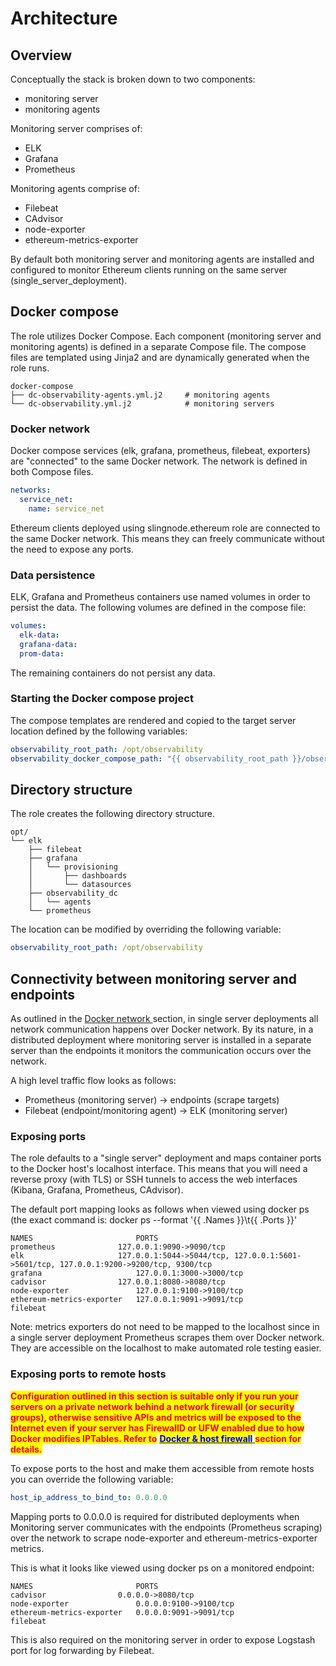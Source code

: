 # Architecture

## Overview

Conceptually the stack is broken down to two components:

* monitoring server
* monitoring agents

Monitoring server comprises of:

* ELK
* Grafana
* Prometheus

Monitoring agents comprise of:

* Filebeat
* CAdvisor
* node-exporter
* ethereum-metrics-exporter

By default both monitoring server and monitoring agents are installed and configured to monitor Ethereum clients running on the same server (single\_server\_deployment).&#x20;

## Docker compose

The role utilizes Docker Compose. Each component (monitoring server and monitoring agents) is defined in a separate Compose file. The compose files are templated using Jinja2 and are dynamically generated when the role runs.&#x20;

```
docker-compose
├── dc-observability-agents.yml.j2     # monitoring agents
└── dc-observability.yml.j2            # monitoring servers
```

### Docker network

Docker compose services (elk, grafana, prometheus, filebeat, exporters) are "connected" to the same Docker network. The network is defined in both Compose files.&#x20;

```yaml
networks:
  service_net:
    name: service_net
```

Ethereum clients deployed using slingnode.ethereum role are connected to the same Docker network. This means they can freely communicate without the need to expose any ports.&#x20;

### Data persistence

ELK, Grafana and Prometheus containers use named volumes in order to persist the data. The following volumes are defined in the compose file:

```yaml
volumes:
  elk-data:
  grafana-data:
  prom-data:
```

The remaining containers do not persist any data.&#x20;

### Starting the Docker compose project

The compose templates are rendered and copied to the target server location defined by the following variables:&#x20;

```yaml
observability_root_path: /opt/observability
observability_docker_compose_path: "{{ observability_root_path }}/observability_dc"
```

## Directory structure

The role creates the following directory structure.

```
opt/
└── elk
    ├── filebeat
    ├── grafana
    │   └── provisioning
    │       ├── dashboards
    │       └── datasources
    ├── observability_dc
    │   └── agents
    └── prometheus
```

The location can be modified by overriding the following variable:

```yaml
observability_root_path: /opt/observability
```

## Connectivity between monitoring server and endpoints

As outlined in the [Docker network ](./#docker-network)section, in single server deployments all network communication happens over Docker network. By its nature, in a distributed deployment where monitoring server is installed in a separate server than the endpoints it monitors the communication occurs over the network.&#x20;

A high level traffic flow looks as follows:&#x20;

* Prometheus (monitoring server) -> endpoints (scrape targets)
* Filebeat (endpoint/monitoring agent) -> ELK (monitoring server)

### Exposing ports

The role defaults to a "single server" deployment and maps container ports to the Docker host's localhost interface. This means that you will need a reverse proxy (with TLS) or SSH tunnels to access the web interfaces (Kibana, Grafana, Prometheus, CAdvisor).&#x20;

The default port mapping looks as follows when viewed using docker ps (the exact command is: docker ps --format '\{{ .Names \}}\t\{{ .Ports \}}'

```
NAMES                       PORTS
prometheus	            127.0.0.1:9090->9090/tcp
elk	                    127.0.0.1:5044->5044/tcp, 127.0.0.1:5601->5601/tcp, 127.0.0.1:9200->9200/tcp, 9300/tcp
grafana	                    127.0.0.1:3000->3000/tcp
cadvisor	            127.0.0.1:8080->8080/tcp
node-exporter	            127.0.0.1:9100->9100/tcp
ethereum-metrics-exporter   127.0.0.1:9091->9091/tcp
filebeat
```

Note: metrics exporters do not need to be mapped to the localhost since in a single server deployment Prometheus scrapes them over Docker network. They are accessible on the localhost to make automated role testing easier.&#x20;

### Exposing ports to remote hosts

<mark style="color:red;">**Configuration outlined in this section is suitable only if you run your servers on a private network behind a network firewall (or security groups), otherwise sensitive APIs and metrics will be exposed to the Internet even if your server has FirewallD or UFW enabled due to how Docker modifies IPTables. Refer to**</mark> [<mark style="color:blue;">**Docker & host firewall**</mark> ](https://docs.slingnode.com/slingnode.ethereum/architecture/docker-and-host-firewall)<mark style="color:red;">**section for details.**</mark>

To expose ports to the host and make them accessible from remote hosts you can override the following variable:

```yaml
host_ip_address_to_bind_to: 0.0.0.0
```

Mapping ports to 0.0.0.0 is required for distributed deployments when Monitoring server communicates with the endpoints (Prometheus scraping) over the network to scrape node-exporter and ethereum-metrics-exporter metrics.&#x20;

This is what it looks like viewed using docker ps on a monitored endpoint:

```
NAMES                       PORTS
cadvisor	            0.0.0.0->8080/tcp
node-exporter	            0.0.0.0:9100->9100/tcp
ethereum-metrics-exporter   0.0.0.0:9091->9091/tcp
filebeat
```

This is also required on the monitoring server in order to expose Logstash port for log forwarding by Filebeat.
